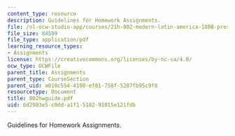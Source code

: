 ```yaml
---
content_type: resource
description: Guidelines for Homework Assignments.
file: /ol-ocw-studio-app/courses/21h-802-modern-latin-america-1808-present-revolution-dictatorship-democracy-spring-2005/6d2983e5c0dda1f1518291015e121fdb_802hwguide.pdf
file_size: 84599
file_type: application/pdf
learning_resource_types:
- Assignments
license: https://creativecommons.org/licenses/by-nc-sa/4.0/
ocw_type: OCWFile
parent_title: Assignments
parent_type: CourseSection
parent_uid: a010c554-4180-ef81-758f-5287fb95c9f8
resourcetype: Document
title: 802hwguide.pdf
uid: 6d2983e5-c0dd-a1f1-5182-91015e121fdb
---
```

Guidelines for Homework Assignments.